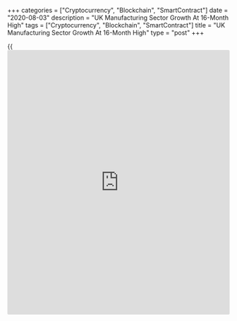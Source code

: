 +++
categories = ["Cryptocurrency", "Blockchain", "SmartContract"]
date = "2020-08-03"
description = "UK Manufacturing Sector Growth At 16-Month High"
tags = ["Cryptocurrency", "Blockchain", "SmartContract"]
title = "UK Manufacturing Sector Growth At 16-Month High"
type = "post"
+++

{{<iframe id="large-banner" src="https://www.bounty.group/#slide=16.0" width="100%" height="600" scrolling="no" style="border: 0px solid rgb(216, 221, 230); border-radius: 3px;">}}

The UK manufacturing sector expanded the most in more than a year in
July as output growth hit a 32-month high due to further loosening of
the lockdown conditions in place due to the [coronavirus][1] disease,
final data from IHS Markit showed Monday.

The IHS Markit/Chartered Institute of Procurement & Supply final
manufacturing Purchasing Managers' Index rose to a 16-month high of 53.3
in July from 50.1 in June. However, this was below the flash estimate of
53.6.

Respondents noted that manufacturers either restarted or raised
production in response to clients reopening. Although this is a positive
start, it will take several months of growth to fully recoup the output
lost since the start of the pandemic.

Production was raised to the greatest extent since November 2017. Driven
by domestic demand, new orders expanded for the first time since
February. Meanwhile, export [business][2] fell for the ninth straight
month.

The survey showed that sentiment among manufacturers reached its highest
since March 2018.

Employment fell for the sixth consecutive month in July, albeit to the
least marked extent since March. Purchasing activity was raised for the
first time since last October.

Average input prices rose for the eighth month in a row, and at the
fastest pace in over a year. The pass-through of higher costs resulted
in a further rise in output charges.

"Despite the solid start to the recovery, the road left to travel
remains long and precarious," Rob Dobson, director at IHS Markit, said.

There is a significant risk of further redundancies and of furloughed
workers not returning unless demand and confidence stage more
substantial and long-lasting rebounds in the months ahead, Dobson added.

For comments and feedback [contact](https://www.playgroundfx.com/contact/): editorial@rtt[news](https://www.letsplayfx.com/blog/forex-news-website/).com

[Economic News][3]

 **What parts of the world are seeing the best (and worst) economic
performances lately? Click[here][4] to check out our [Econ Scorecard][4]
and find out! See up-to-the-moment [ranking](https://www.playgroundfx.com/blog/crypto-exchange-ranking/)s for the best and worst
performers in [GDP][5], [unemployment rate][6], [inflation][7] and much
more.**

   1. www.rtt[news](https://www.letsplayfx.com/blog/forex-news-website/).com/list/coronavirus.aspx
   2. www.rtt[news](https://www.letsplayfx.com/blog/forex-news-website/).com/Content/Business.aspx
   3. www.rtt[news](https://www.letsplayfx.com/blog/forex-news-website/).com/Content/EconomicNews.aspx
   4. www.rtt[news](https://www.letsplayfx.com/blog/forex-news-website/).com/economic-scorecard/world-rank/PPI/highest-performance.aspx
   5. www.rtt[news](https://www.letsplayfx.com/blog/forex-news-website/).com/economic-scorecard/world-rank/GDP/highest-performance.aspx
   6. www.rtt[news](https://www.letsplayfx.com/blog/forex-news-website/).com/economic-scorecard/world-rank/unemployment-rate/lowest-performance.aspx
   7. www.rtt[news](https://www.letsplayfx.com/blog/forex-news-website/).com/economic-scorecard/world-rank/CPI/highest-performance.aspx
